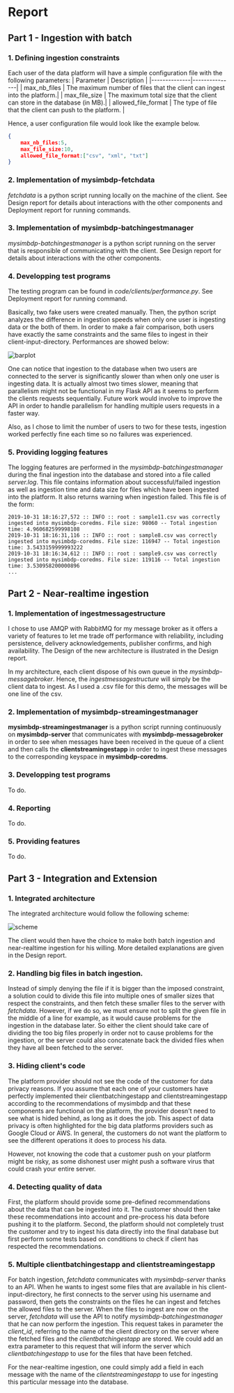 # Report

## Part 1 - Ingestion with batch
### 1. Defining ingestion constraints
Each user of the data platform will have a simple configuration file with the following parameters:
| Parameter           | Description     |
|--------------|---------------|
| max_nb_files | The maximum number of files that the client can ingest into the platform.|
| max_file_size | The maximum total size that the client can store in the database (in MB).|
| allowed_file_format | The type of file that the client can push to the platform. |

Hence, a user configuration file would look like the example below.
~~~json
{
    max_nb_files:5,
    max_file_size:10,
    allowed_file_format:["csv", "xml", "txt"]
}
~~~


### 2. Implementation of mysimbdp-fetchdata
*fetchdata* is a python script running locally on the machine of the client. See Design report for details about interactions with the other components and Deployment report for running commands.


### 3. Implementation of mysimbdp-batchingestmanager
*mysimbdp-batchingestmanager* is a python script running on the server that is responsible of communicating with the client. See Design report for details about interactions with the other components.

### 4. Developping test programs
The testing program can be found in *code/clients/performance.py*. See Deployment report for running command.

Basically, two fake users were created manually. Then, the python script analyzes the difference in ingestion speeds when only one user is ingesting data or the both of them. In order to make a fair comparison, both users have exactly the same constraints and the same files to ingest in their client-input-directory. Performances are showed below:

![barplot](figures/barplot_speeds.png)

One can notice that ingestion to the database when two users are connected to the server is significantly slower than when only one user is ingesting data. It is actually almost two times slower, meaning that parallelism might not be functional in my Flask API as it seems to perform the clients requests sequentially. Future work would involve to improve the API in order to handle parallelism for handling multiple users requests in a faster way. 

Also, as I chose to limit the number of users to two for these tests, ingestion worked perfectly fine each time so no failures was experienced.

### 5. Providing logging features
The logging features are performed in the *mysimbdp-batchingestmanager* during the final ingestion into the database and stored into a file called *server.log*. This file contains information about successful/failed ingestion as well as ingestion time and data size for files which have been ingested into the platform. It also returns warning when ingestion failed. This file is of the form:
```log
2019-10-31 18:16:27,572 :: INFO :: root : sample11.csv was correctly ingested into mysimbdp-coredms. File size: 98060 -- Total ingestion time: 4.960682599998108
2019-10-31 18:16:31,116 :: INFO :: root : sample8.csv was correctly ingested into mysimbdp-coredms. File size: 116947 -- Total ingestion time: 3.5433159999993222
2019-10-31 18:16:34,612 :: INFO :: root : sample9.csv was correctly ingested into mysimbdp-coredms. File size: 119116 -- Total ingestion time: 3.530958200000896
...
```


## Part 2 - Near-realtime ingestion

### 1. Implementation of ingestmessagestructure
I chose to use AMQP with RabbitMQ for my message broker as it offers a variety of features to let me trade off performance with reliability, including persistence, delivery acknowledgements, publisher confirms, and high availability. The Design of the new architecture is illustrated in the Design report.

In my architecture, each client dispose of his own queue in the *mysimbdp-messagebroker*. Hence, the *ingestmessagestructure* will simply be the client data to ingest. As I used a .csv file for this demo, the messages will be one line of the csv.


### 2. Implementation of mysimbdp-streamingestmanager
**mysimbdp-streamingestmanager** is a python script running continuously on **mysimbdp-server** that communicates with **mysimbdp-messagebroker** in order to see when messages have been received in the queue of a client and then calls the **clientstreamingestapp** in order to ingest these messages to the corresponding keyspace in **mysimbdp-coredms**.



### 3. Developping test programs
To do.


### 4. Reporting
To do.


### 5. Providing features
To do.



## Part 3 - Integration and Extension

### 1. Integrated architecture
The integrated architecture would follow the following scheme:

![scheme](figures/scheme2.png)

The client would then have the choice to make both batch ingestion and near-realtime ingestion for his willing. More detailed explanations are given in the Design report.




### 2. Handling big files in batch ingestion.
Instead of simply denying the file if it is bigger than the imposed constraint, a solution could to divide this file into multiple ones of smaller sizes that respect the constraints, and then fetch these smaller files to the server with *fetchdata*. However, if we do so, we must ensure not to split the given file in the middle of a line for example, as it would cause problems for the ingestion in the database later. So either the client should take care of dividing the too big files properly in order not to cause problems for the ingestion, or the server could also concatenate back the divided files when they have all been fetched to the server.


### 3. Hiding client's code
The platform provider should not see the code of the customer for data privacy reasons. If you assume that each one of your customers have perfectly implemented their clientbatchingestapp and clientstreamingestapp according to the recommendations of mysimbdp and that these components are functional on the platform, the provider doesn't need to see what is hided behind, as long as it does the job. This aspect of data privacy is often highlighted for the big data platforms providers such as Google Cloud or AWS. In general, the customers do not want the platform to see the different operations it does to process his data.

However, not knowing the code that a customer push on your platform might be risky, as some dishonest user might push a software virus that could crash your entire server. 


### 4. Detecting quality of data
First, the platform should provide some pre-defined recommendations about the data that can be ingested into it. The customer should then take these recommendations into account and pre-process his data before pushing it to the platform. Second, the platform should not completely trust the customer and try to ingest his data directly into the final database but first perform some tests based on conditions to check if client has respected the recommendations.



### 5. Multiple clientbatchingestapp and clientstreamingestapp
For batch ingestion, *fetchdata* communicates with *mysimbdp-server* thanks to an API. When he wants to ingest some files that are available in his client-input-directory, he first connects to the server using his username and password, then gets the constraints on the files he can ingest and fetches the allowed files to the server. When the files to ingest are now on the server, *fetchdata* will use the API to notify *mysimbdp-batchingestmanager* that he can now perform the ingestion. This request takes in parameter the *client_id*, referring to the name of the client directory on the server where the fetched files and the *clientbatchingestapp* are stored. We could add an extra parameter to this request that will inform the server which *clientbatchingestapp* to use for the files that have been fetched.

For the near-realtime ingestion, one could simply add a field in each message with the name of the *clientstreamingestapp* to use for ingesting this particular message into the database.